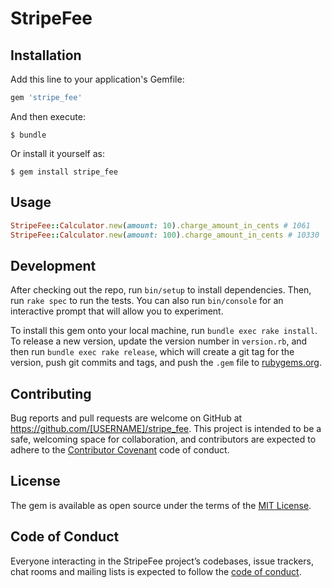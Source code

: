 # StripeFee


## Installation

Add this line to your application's Gemfile:

```ruby
gem 'stripe_fee'
```

And then execute:

    $ bundle

Or install it yourself as:

    $ gem install stripe_fee

## Usage

```ruby
StripeFee::Calculator.new(amount: 10).charge_amount_in_cents # 1061
StripeFee::Calculator.new(amount: 100).charge_amount_in_cents # 10330
```

## Development

After checking out the repo, run `bin/setup` to install dependencies. Then, run `rake spec` to run the tests. You can also run `bin/console` for an interactive prompt that will allow you to experiment.

To install this gem onto your local machine, run `bundle exec rake install`. To release a new version, update the version number in `version.rb`, and then run `bundle exec rake release`, which will create a git tag for the version, push git commits and tags, and push the `.gem` file to [rubygems.org](https://rubygems.org).

## Contributing

Bug reports and pull requests are welcome on GitHub at https://github.com/[USERNAME]/stripe_fee. This project is intended to be a safe, welcoming space for collaboration, and contributors are expected to adhere to the [Contributor Covenant](http://contributor-covenant.org) code of conduct.

## License

The gem is available as open source under the terms of the [MIT License](https://opensource.org/licenses/MIT).

## Code of Conduct

Everyone interacting in the StripeFee project’s codebases, issue trackers, chat rooms and mailing lists is expected to follow the [code of conduct](https://github.com/[USERNAME]/stripe_fee/blob/master/CODE_OF_CONDUCT.md).
